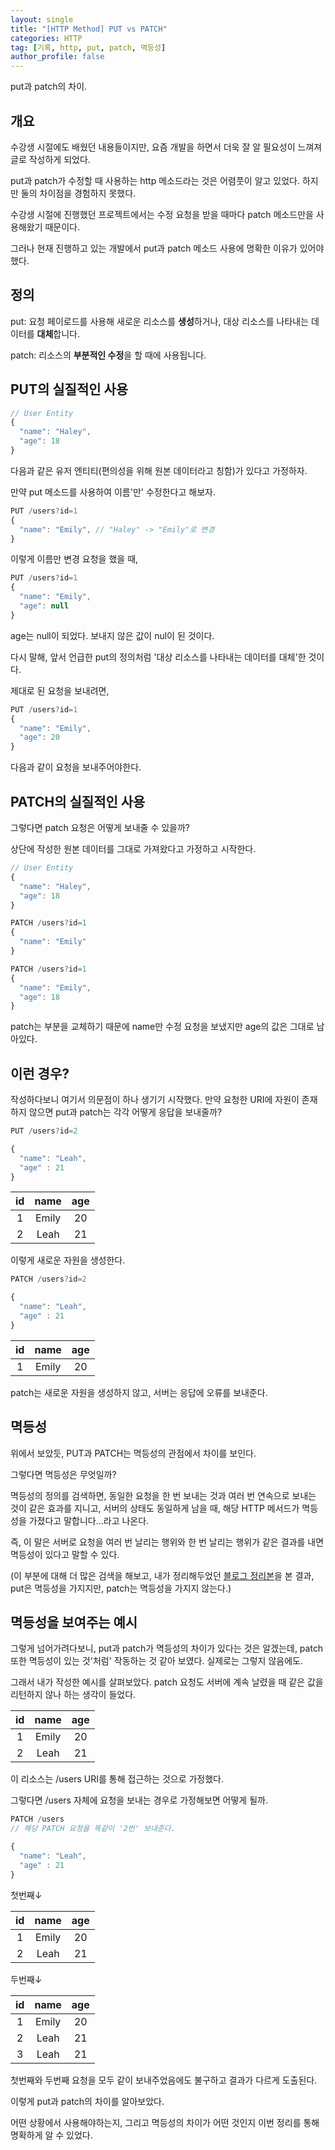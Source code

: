 ```yaml
---
layout: single
title: "[HTTP Method] PUT vs PATCH"
categories: HTTP
tag: [기록, http, put, patch, 멱등성]
author_profile: false
---
```


put과 patch의 차이.

## 개요

수강생 시절에도 배웠던 내용들이지만, 요즘 개발을 하면서 더욱 잘 알 필요성이 느껴져 글로 작성하게 되었다.

put과 patch가 수정할 때 사용하는 http 메소드라는 것은 어렴풋이 알고 있었다. 하지만 둘의 차이점을 경험하지 못했다.

수강생 시절에 진행했던 프로젝트에서는 수정 요청을 받을 때마다 patch 메소드만을 사용해왔기 때문이다.

그러나 현재 진행하고 있는 개발에서 put과 patch 메소드 사용에 명확한 이유가 있어야 했다.

## 정의

put: 요청 페이로드를 사용해 새로운 리소스를 **생성**하거나, 대상 리소스를 나타내는 데이터를 **대체**합니다.

patch: 리소스의 **부분적인 수정**을 할 때에 사용됩니다.

## PUT의 실질적인 사용

```javascript
// User Entity
{
  "name": "Haley",
  "age": 18
}
```

다음과 같은 유저 엔티티(편의성을 위해 원본 데이터라고 칭함)가 있다고 가정하자.

만약 put 메소드를 사용하여 이름'만' 수정한다고 해보자.

```javascript
PUT /users?id=1
{
  "name": "Emily", // "Haley" -> "Emily"로 변경
}
```

이렇게 이름만 변경 요청을 했을 때,

```javascript
PUT /users?id=1
{
  "name": "Emily",
  "age": null
}
```

age는 null이 되었다. 보내지 않은 값이 nul이 된 것이다.

다시 말해, 앞서 언급한 put의 정의처럼 '대상 리소스를 나타내는 데이터를 대체'한 것이다.

제대로 된 요청을 보내려면,

```javascript
PUT /users?id=1
{
  "name": "Emily",
  "age": 20
}
```

다음과 같이 요청을 보내주어야한다.

## PATCH의 실질적인 사용

그렇다면 patch 요청은 어떻게 보내줄 수 있을까?

상단에 작성한 원본 데이터를 그대로 가져왔다고 가정하고 시작한다.

```javascript
// User Entity
{
  "name": "Haley",
  "age": 18
}
```

```javascript
PATCH /users?id=1
{
  "name": "Emily"
}
```

```javascript
PATCH /users?id=1
{
  "name": "Emily",
  "age": 18
}
```

patch는 부분을 교체하기 때문에 name만 수정 요청을 보냈지만 age의 값은 그대로 남아있다.

## 이런 경우?

작성하다보니 여기서 의문점이 하나 생기기 시작했다. 만약 요청한 URI에 자원이 존재하지 않으면 put과 patch는 각각 어떻게 응답을 보내줄까?

```javascript
PUT /users?id=2

{
  "name": "Leah",
  "age" : 21
}
```

| id  | name  | age |
| :-: | :---: | :-: |
|  1  | Emily | 20  |
|  2  | Leah  | 21  |

이렇게 새로운 자원을 생성한다.

```javascript
PATCH /users?id=2

{
  "name": "Leah",
  "age" : 21
}
```

| id  | name  | age |
| :-: | :---: | :-: |
|  1  | Emily | 20  |

patch는 새로운 자원을 생성하지 않고, 서버는 응답에 오류를 보내준다.

## 멱등성

위에서 보았듯, PUT과 PATCH는 멱등성의 관점에서 차이를 보인다.

그렇다면 멱등성은 무엇일까?

멱등성의 정의를 검색하면, 동일한 요청을 한 번 보내는 것과 여러 번 연속으로 보내는 것이 같은 효과를 지니고, 서버의 상태도 동일하게 남을 때, 해당 HTTP 메서드가 멱등성을 가졌다고 말합니다...라고 나온다.

즉, 이 말은 서버로 요청을 여러 번 날리는 행위와 한 번 날리는 행위가 같은 결과를 내면 멱등성이 있다고 말할 수 있다.

(이 부분에 대해 더 많은 검색을 해보고, 내가 정리해두었던 [블로그 정리본](https://hsly22xk.tistory.com/104)을 본 결과, put은 멱등성을 가지지만, patch는 멱등성을 가지지 않는다.)

## 멱등성을 보여주는 예시

그렇게 넘어가려다보니, put과 patch가 멱등성의 차이가 있다는 것은 알겠는데, patch 또한 멱등성이 있는 것'처럼' 작동하는 것 같아 보였다. 실제로는 그렇지 않음에도.

그래서 내가 작성한 예시를 살펴보았다. patch 요청도 서버에 계속 날렸을 때 같은 값을 리턴하지 않나 하는 생각이 들었다.

| id  | name  | age |
| :-: | :---: | :-: |
|  1  | Emily | 20  |
|  2  | Leah  | 21  |

이 리소스는 /users URI를 통해 접근하는 것으로 가정했다.

그렇다면 /users 자체에 요청을 보내는 경우로 가정해보면 어떻게 될까.

```javascript
PATCH /users
// 해당 PATCH 요청을 똑같이 '2번' 보내준다.

{
  "name": "Leah",
  "age" : 21
}
```

첫번째↓

| id  | name  | age |
| :-: | :---: | :-: |
|  1  | Emily | 20  |
|  2  | Leah  | 21  |

두번째↓

| id  | name  | age |
| :-: | :---: | :-: |
|  1  | Emily | 20  |
|  2  | Leah  | 21  |
|  3  | Leah  | 21  |

첫번째와 두번째 요청을 모두 같이 보내주었음에도 불구하고 결과가 다르게 도출된다.

이렇게 put과 patch의 차이를 알아보았다.

어떤 상황에서 사용해야하는지, 그리고 멱등성의 차이가 어떤 것인지 이번 정리를 통해 명확하게 알 수 있었다.
